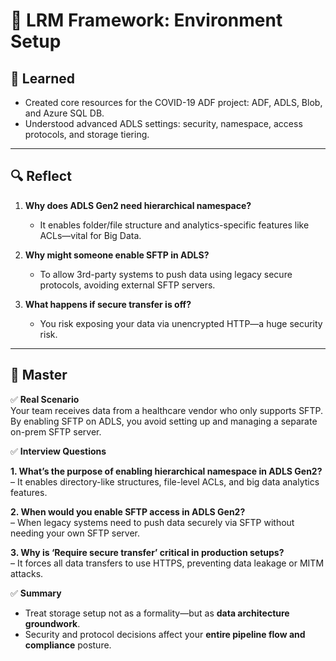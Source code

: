 # 🔁 LRM Framework: Environment Setup

## 🔹 Learned

- Created core resources for the COVID-19 ADF project: ADF, ADLS, Blob, and Azure SQL DB.
- Understood advanced ADLS settings: security, namespace, access protocols, and storage tiering.

---

## 🔍 Reflect

1. **Why does ADLS Gen2 need hierarchical namespace?**
   - It enables folder/file structure and analytics-specific features like ACLs—vital for Big Data.

2. **Why might someone enable SFTP in ADLS?**
   - To allow 3rd-party systems to push data using legacy secure protocols, avoiding external SFTP servers.

3. **What happens if secure transfer is off?**
   - You risk exposing your data via unencrypted HTTP—a huge security risk.

---

## 🧠 Master

✅ **Real Scenario**  
Your team receives data from a healthcare vendor who only supports SFTP. By enabling SFTP on ADLS, you avoid setting up and managing a separate on-prem SFTP server.

✅ **Interview Questions**

**1. What’s the purpose of enabling hierarchical namespace in ADLS Gen2?**  
– It enables directory-like structures, file-level ACLs, and big data analytics features.

**2. When would you enable SFTP access in ADLS Gen2?**  
– When legacy systems need to push data securely via SFTP without needing your own SFTP server.

**3. Why is ‘Require secure transfer’ critical in production setups?**  
– It forces all data transfers to use HTTPS, preventing data leakage or MITM attacks.

✅ **Summary**

- Treat storage setup not as a formality—but as **data architecture groundwork**.
- Security and protocol decisions affect your **entire pipeline flow and compliance** posture.
